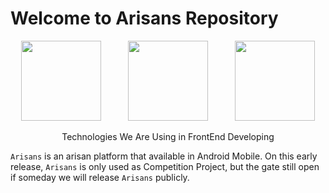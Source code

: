 # Welcome to Arisans Repository
<p align="Center">
  <img src="https://cdn.freebiesupply.com/logos/large/2x/kotlin-1-logo-png-transparent.png" height="128"/>
  &nbsp
  &nbsp
  &nbsp
  &nbsp
  &nbsp
  <img src="https://miro.medium.com/max/1400/1*UpiyYV4onPs4emx-whdVHA.png" height="128"/>
  &nbsp
  &nbsp
  &nbsp
  &nbsp
  &nbsp
  <img src="https://tabris.com/wp-content/uploads/2021/06/jetpack-compose-icon_RGB.png" height="128"/>
  
  <p align="center">
    Technologies We Are Using in FrontEnd Developing
  </p>
</p>

`Arisans` is an arisan platform that available in Android Mobile. On this early release, `Arisans` is only used as Competition Project, but the gate still open if someday we will release `Arisans` publicly.
